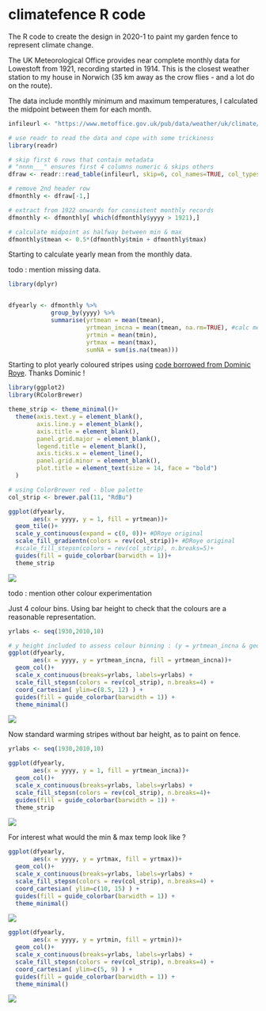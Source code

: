 climatefence R code
================

The R code to create the design in 2020-1 to paint my garden fence to
represent climate change.

The UK Meteorological Office provides near complete monthly data for
Lowestoft from 1921, recording started in 1914. This is the closest
weather station to my house in Norwich (35 km away as the crow flies -
and a lot do on the route).

The data include monthly minimum and maximum temperatures, I calculated
the midpoint between them for each month.

``` r
infileurl <- "https://www.metoffice.gov.uk/pub/data/weather/uk/climate/stationdata/lowestoftdata.txt"

# use readr to read the data and cope with some trickiness
library(readr)

# skip first 6 rows that contain metadata
# "nnnn___" ensures first 4 columns numeric & skips others
dfraw <- readr::read_table(infileurl, skip=6, col_names=TRUE, col_types="nnnn___")

# remove 2nd header row
dfmonthly <- dfraw[-1,]

# extract from 1922 onwards for consistent monthly records
dfmonthly <- dfmonthly[ which(dfmonthly$yyyy > 1921),]

# calculate midpoint as halfway between min & max
dfmonthly$tmean <- 0.5*(dfmonthly$tmin + dfmonthly$tmax)
```

Starting to calculate yearly mean from the monthly data.

todo : mention missing data.

``` r
library(dplyr)


dfyearly <- dfmonthly %>%
            group_by(yyyy) %>%
            summarise(yrtmean = mean(tmean),
                      yrtmean_incna = mean(tmean, na.rm=TRUE), #calc means without missing months
                      yrtmin = mean(tmin),
                      yrtmax = mean(tmax),
                      sumNA = sum(is.na(tmean)))
```

Starting to plot yearly coloured stripes using [code borrowed from
Dominic
Roye](https://dominicroye.github.io/en/2018/how-to-create-warming-stripes-in-r/).
Thanks Dominic \!

``` r
library(ggplot2)
library(RColorBrewer)

theme_strip <- theme_minimal()+
  theme(axis.text.y = element_blank(),
        axis.line.y = element_blank(),
        axis.title = element_blank(),
        panel.grid.major = element_blank(),
        legend.title = element_blank(),
        axis.ticks.x = element_line(),
        panel.grid.minor = element_blank(),
        plot.title = element_text(size = 14, face = "bold")
  )

# using ColorBrewer red - blue palette
col_strip <- brewer.pal(11, "RdBu")

ggplot(dfyearly,
       aes(x = yyyy, y = 1, fill = yrtmean))+
  geom_tile()+
  scale_y_continuous(expand = c(0, 0))+ #DRoye original
  scale_fill_gradientn(colors = rev(col_strip))+ #DRoye original
  #scale_fill_stepsn(colors = rev(col_strip), n.breaks=5)+
  guides(fill = guide_colorbar(barwidth = 1))+
  theme_strip
```

![](climatefence-R-code_files/figure-gfm/first-warming-stripes-1.png)<!-- -->

todo : mention other colour experimentation

Just 4 colour bins. Using bar height to check that the colours are a
reasonable representation.

``` r
yrlabs <- seq(1930,2010,10)

# y height included to assess colour binning : (y = yrtmean_incna & geom_col())
ggplot(dfyearly,
       aes(x = yyyy, y = yrtmean_incna, fill = yrtmean_incna))+
  geom_col()+
  scale_x_continuous(breaks=yrlabs, labels=yrlabs) +
  scale_fill_stepsn(colors = rev(col_strip), n.breaks=4) +
  coord_cartesian( ylim=c(8.5, 12) ) +
  guides(fill = guide_colorbar(barwidth = 1)) +
  theme_minimal()
```

![](climatefence-R-code_files/figure-gfm/warming-stripes-4colours-height-1.png)<!-- -->

Now standard warming stripes without bar height, as to paint on fence.

``` r
yrlabs <- seq(1930,2010,10)

ggplot(dfyearly,
       aes(x = yyyy, y = 1, fill = yrtmean_incna))+
  geom_col()+
  scale_x_continuous(breaks=yrlabs, labels=yrlabs) +
  scale_fill_stepsn(colors = rev(col_strip), n.breaks=4)+
  guides(fill = guide_colorbar(barwidth = 1)) +
  theme_strip
```

![](climatefence-R-code_files/figure-gfm/warming-stripes-4colours-1.png)<!-- -->

For interest what would the min & max temp look like ?

``` r
ggplot(dfyearly,
       aes(x = yyyy, y = yrtmax, fill = yrtmax))+
  geom_col()+
  scale_x_continuous(breaks=yrlabs, labels=yrlabs) +
  scale_fill_stepsn(colors = rev(col_strip), n.breaks=4) +
  coord_cartesian( ylim=c(10, 15) ) +
  guides(fill = guide_colorbar(barwidth = 1)) +
  theme_minimal()
```

![](climatefence-R-code_files/figure-gfm/warming-stripes-4-tmax-1.png)<!-- -->

``` r
ggplot(dfyearly,
       aes(x = yyyy, y = yrtmin, fill = yrtmin))+
  geom_col()+
  scale_x_continuous(breaks=yrlabs, labels=yrlabs) +
  scale_fill_stepsn(colors = rev(col_strip), n.breaks=4) +
  coord_cartesian( ylim=c(5, 9) ) +
  guides(fill = guide_colorbar(barwidth = 1)) +
  theme_minimal()
```

![](climatefence-R-code_files/figure-gfm/warming-stripes-4-tmin-1.png)<!-- -->
